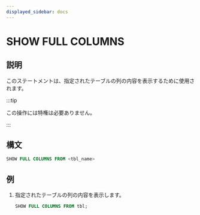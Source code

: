 ```yaml
---
displayed_sidebar: docs
---
```


# SHOW FULL COLUMNS

## 説明

このステートメントは、指定されたテーブルの列の内容を表示するために使用されます。

:::tip

この操作には特権は必要ありません。

:::

## 構文

```sql
SHOW FULL COLUMNS FROM <tbl_name>
```

## 例

1. 指定されたテーブルの列の内容を表示します。

    ```sql
    SHOW FULL COLUMNS FROM tbl;
    ```